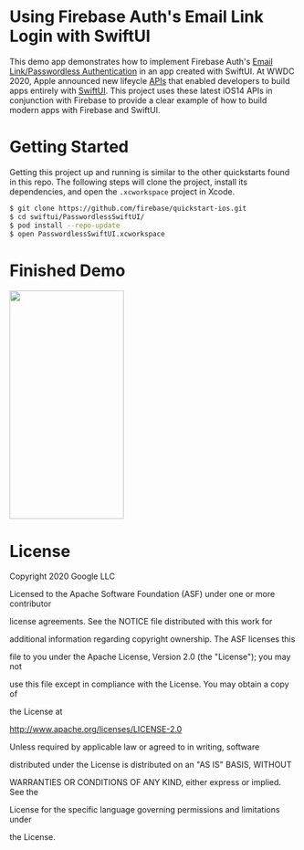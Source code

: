 # Using Firebase Auth's Email Link Login with SwiftUI
This demo app demonstrates how to implement Firebase Auth's 
[Email Link/Passwordless Authentication](https://firebase.google.com/docs/auth/ios/email-link-auth) 
in an app created with SwiftUI. At WWDC 2020, Apple announced
new lifeycle [APIs](https://developer.apple.com/documentation/swiftui/app) 
that enabled developers to build apps entirely with 
[SwiftUI](https://developer.apple.com/xcode/swiftui/). This project uses these 
latest iOS14 APIs in conjunction with Firebase to provide a clear 
example of how to build modern apps with Firebase and SwiftUI.

# Getting Started
Getting this project up and running is similar to the other quickstarts 
found in this repo. The following steps will clone the project, 
install its dependencies, and open the `.xcworkspace` project in Xcode.
```bash
$ git clone https://github.com/firebase/quickstart-ios.git
$ cd swiftui/PasswordlessSwiftUI/
$ pod install --repo-update
$ open PasswordlessSwiftUI.xcworkspace
```

# Finished Demo

<img src="https://github.com/firebase/quickstart-ios/tree/nc-passwordless-swiftui/swiftui/PasswordlessSwiftUI/media/login_flow.gif" width="200" height="400" img align="center">

# License
  
Copyright 2020 Google LLC

Licensed to the Apache Software Foundation (ASF) under one or more contributor

license agreements.  See the NOTICE file distributed with this work for

additional information regarding copyright ownership.  The ASF licenses this

file to you under the Apache License, Version 2.0 (the "License"); you may not

use this file except in compliance with the License.  You may obtain a copy of

the License at
  

http://www.apache.org/licenses/LICENSE-2.0

  
Unless required by applicable law or agreed to in writing, software

distributed under the License is distributed on an "AS IS" BASIS, WITHOUT

WARRANTIES OR CONDITIONS OF ANY KIND, either express or implied.  See the

License for the specific language governing permissions and limitations under

the License.
